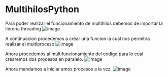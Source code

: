 # MultihilosPython

Para poder realizar el funcionamiento de multihilos debemos de importar la libreria threading
![image](https://user-images.githubusercontent.com/66786471/178616965-a38ce71a-cea2-45b3-9479-4f362c278ec7.png)

A continuacion procedemos a crear una funcion la cual nos permitira realizar el multiproceso
![image](https://user-images.githubusercontent.com/66786471/178617674-e13e8f71-94aa-47f1-94e7-bbaa64914297.png)

Ahora procedemos al multifuncionamiento del codigo para lo cual crearemos dos procesos en paralelo.
![image](https://user-images.githubusercontent.com/66786471/178618002-524446cc-0deb-43ee-8562-774c0af58aa0.png)

Ahora mandamos a iniciar amos procesos a la vez.
![image](https://user-images.githubusercontent.com/66786471/178618155-a8c63931-ef66-4635-9551-7d4dff1ca0a8.png)


